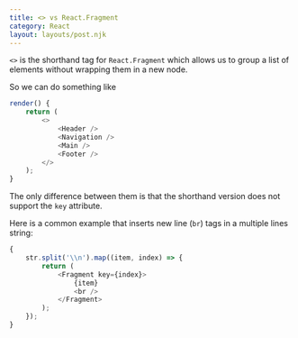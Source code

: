 ```yaml
---
title: <> vs React.Fragment
category: React
layout: layouts/post.njk
---
```


`<>` is the shorthand tag for `React.Fragment` which allows us to group a list of elements without wrapping them in a new node.

So we can do something like

```js
render() {
    return (
        <>
            <Header />
            <Navigation />
            <Main />
            <Footer />
        </>
    );
}
```

The only difference between them is that the shorthand version does not support the `key` attribute.

Here is a common example that inserts new line (`br`) tags in a multiple lines string:

```js
{
    str.split('\\n').map((item, index) => {
        return (
            <Fragment key={index}>
                {item}
                <br />
            </Fragment>
        );
    });
}
```
